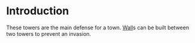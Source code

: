 # Introduction #

These towers are the main defense for a town. [Wall](Wall.md)s can be built between two towers to prevent an invasion.